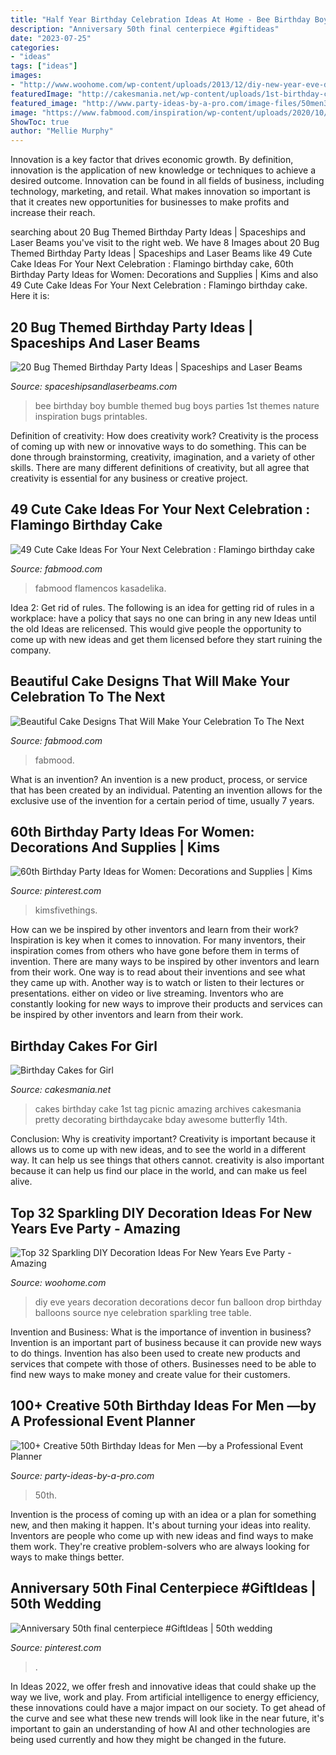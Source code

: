 ```yaml
---
title: "Half Year Birthday Celebration Ideas At Home - Bee Birthday Boy Bumble Themed Bug Boys Parties 1st Themes Nature Inspiration Bugs Printables"
description: "Anniversary 50th final centerpiece #giftideas"
date: "2023-07-25"
categories:
- "ideas"
tags: ["ideas"]
images:
- "http://www.woohome.com/wp-content/uploads/2013/12/diy-new-year-eve-decorations-28-2.jpg"
featuredImage: "http://cakesmania.net/wp-content/uploads/1st-birthday-cakes-for-girls.jpg"
featured_image: "http://www.party-ideas-by-a-pro.com/image-files/50men32d2.jpg"
image: "https://www.fabmood.com/inspiration/wp-content/uploads/2020/10/birthday-cakes-7-327x580.jpg"
ShowToc: true
author: "Mellie Murphy"
---
```



Innovation is a key factor that drives economic growth. By definition, innovation is the application of new knowledge or techniques to achieve a desired outcome. Innovation can be found in all fields of business, including technology, marketing, and retail. What makes innovation so important is that it creates new opportunities for businesses to make profits and increase their reach.

	

		
searching about 20 Bug Themed Birthday Party Ideas | Spaceships and Laser Beams you've visit to the right web. We have 8 Images about 20 Bug Themed Birthday Party Ideas | Spaceships and Laser Beams like 49 Cute Cake Ideas For Your Next Celebration : Flamingo birthday cake, 60th Birthday Party Ideas for Women: Decorations and Supplies | Kims and also 49 Cute Cake Ideas For Your Next Celebration : Flamingo birthday cake. Here it is:
		
    
## 20 Bug Themed Birthday Party Ideas | Spaceships And Laser Beams

<img loading=lazy src="http://spaceshipsandlaserbeams.com/wp-content/uploads/2014/05/15-bumble-bee-first-birthday-party.jpg" onerror="this.onerror=null;this.src='https://tse2.mm.bing.net/th?id=OIP.QGVOUJ47pFAWu5r-KsBHqQHaLH&amp;pid=15.1';" alt="20 Bug Themed Birthday Party Ideas | Spaceships and Laser Beams">

_Source: spaceshipsandlaserbeams.com_

>bee birthday boy bumble themed bug boys parties 1st themes nature inspiration bugs printables. 

	

Definition of creativity: How does creativity work?
Creativity is the process of coming up with new or innovative ways to do something. This can be done through brainstorming, creativity, imagination, and a variety of other skills. There are many different definitions of creativity, but all agree that creativity is essential for any business or creative project.

    
## 49 Cute Cake Ideas For Your Next Celebration : Flamingo Birthday Cake

<img loading=lazy src="https://www.fabmood.com/inspiration/wp-content/uploads/2020/10/birthday-cakes-7-327x580.jpg" onerror="this.onerror=null;this.src='https://tse1.mm.bing.net/th?id=OIP.CIAe4U8G_s4FRLGyMzIWcAAAAA&amp;pid=15.1';" alt="49 Cute Cake Ideas For Your Next Celebration : Flamingo birthday cake">

_Source: fabmood.com_

>fabmood flamencos kasadelika. 

	

Idea 2: Get rid of rules.
The following is an idea for getting rid of rules in a workplace: have a policy that says no one can bring in any new Ideas until the old Ideas are relicensed. This would give people the opportunity to come up with new ideas and get them licensed before they start ruining the company.

    
## Beautiful Cake Designs That Will Make Your Celebration To The Next

<img loading=lazy src="https://www.fabmood.com/inspiration/wp-content/uploads/2020/04/birthday-cake-1.jpg" onerror="this.onerror=null;this.src='https://tse3.mm.bing.net/th?id=OIP.AwBJ7a_mhGSpry_SmE8GFgHaOx&amp;pid=15.1';" alt="Beautiful Cake Designs That Will Make Your Celebration To The Next">

_Source: fabmood.com_

>fabmood. 

	

What is an invention?
An invention is a new product, process, or service that has been created by an individual. Patenting an invention allows for the exclusive use of the invention for a certain period of time, usually 7 years.

    
## 60th Birthday Party Ideas For Women: Decorations And Supplies | Kims

<img loading=lazy src="https://i.pinimg.com/736x/fe/f1/f6/fef1f615760b01cd7b2d9674db65e365.jpg" onerror="this.onerror=null;this.src='https://tse4.mm.bing.net/th?id=OIP.fGIgS-nwaINEY1xp1uNifAHaLH&amp;pid=15.1';" alt="60th Birthday Party Ideas for Women: Decorations and Supplies | Kims">

_Source: pinterest.com_

>kimsfivethings. 

	

How can we be inspired by other inventors and learn from their work?
Inspiration is key when it comes to innovation. For many inventors, their inspiration comes from others who have gone before them in terms of invention. There are many ways to be inspired by other inventors and learn from their work. One way is to read about their inventions and see what they came up with. Another way is to watch or listen to their lectures or presentations. either on video or live streaming. Inventors who are constantly looking for new ways to improve their products and services can be inspired by other inventors and learn from their work.

    
## Birthday Cakes For Girl

<img loading=lazy src="http://cakesmania.net/wp-content/uploads/1st-birthday-cakes-for-girls.jpg" onerror="this.onerror=null;this.src='https://tse2.mm.bing.net/th?id=OIP.Ej-0lgoxklMzgZ4oBF6qrQHaLH&amp;pid=15.1';" alt="Birthday Cakes for Girl">

_Source: cakesmania.net_

>cakes birthday cake 1st tag picnic amazing archives cakesmania pretty decorating birthdaycake bday awesome butterfly 14th. 

	

Conclusion: Why is creativity important?
Creativity is important because it allows us to come up with new ideas, and to see the world in a different way. It can help us see things that others cannot. creativity is also important because it can help us find our place in the world, and can make us feel alive.

    
## Top 32 Sparkling DIY Decoration Ideas For New Years Eve Party - Amazing

<img loading=lazy src="http://www.woohome.com/wp-content/uploads/2013/12/diy-new-year-eve-decorations-28-2.jpg" onerror="this.onerror=null;this.src='https://tse2.mm.bing.net/th?id=OIP.H5aIrWKhdkDnJPEfiL5YfgHaLP&amp;pid=15.1';" alt="Top 32 Sparkling DIY Decoration Ideas For New Years Eve Party - Amazing">

_Source: woohome.com_

>diy eve years decoration decorations decor fun balloon drop birthday balloons source nye celebration sparkling tree table. 

	

Invention and Business: What is the importance of invention in business?
Invention is an important part of business because it can provide new ways to do things. Invention has also been used to create new products and services that compete with those of others. Businesses need to be able to find new ways to make money and create value for their customers.

    
## 100+ Creative 50th Birthday Ideas For Men —by A Professional Event Planner

<img loading=lazy src="http://www.party-ideas-by-a-pro.com/image-files/50men32d2.jpg" onerror="this.onerror=null;this.src='https://tse1.mm.bing.net/th?id=OIP.K90oTPdhqQSWEz6iJIlE5wHaE8&amp;pid=15.1';" alt="100+ Creative 50th Birthday Ideas for Men —by a Professional Event Planner">

_Source: party-ideas-by-a-pro.com_

>50th. 

	

Invention is the process of coming up with an idea or a plan for something new, and then making it happen. It's about turning your ideas into reality. Inventors are people who come up with new ideas and find ways to make them work. They're creative problem-solvers who are always looking for ways to make things better.

    
## Anniversary 50th Final Centerpiece #GiftIdeas | 50th Wedding

<img loading=lazy src="https://i.pinimg.com/736x/a6/aa/ab/a6aaab21ff219f91b591354ea9d515fe.jpg" onerror="this.onerror=null;this.src='https://tse4.mm.bing.net/th?id=OIP.A8HsptqcTznFh7B9h7-FhAHaJ3&amp;pid=15.1';" alt="Anniversary 50th final centerpiece #GiftIdeas | 50th wedding">

_Source: pinterest.com_

>. 

	

In Ideas 2022, we offer fresh and innovative ideas that could shake up the way we live, work and play. From artificial intelligence to energy efficiency, these innovations could have a major impact on our society. To get ahead of the curve and see what these new trends will look like in the near future, it's important to gain an understanding of how AI and other technologies are being used currently and how they might be changed in the future.

